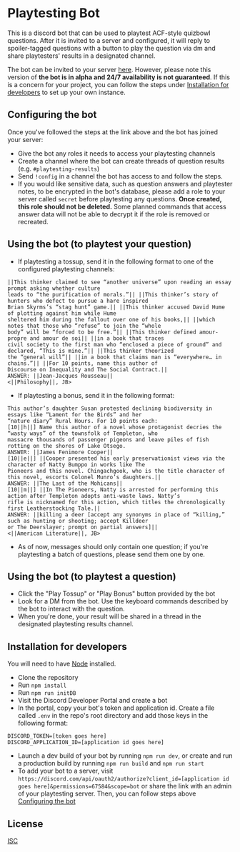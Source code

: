 # Playtesting Bot

This is a discord bot that can be used to playtest ACF-style quizbowl questions. After it is invited to a server and configured, it will reply to spoiler-tagged questions with a button to play the question via dm and share playtesters' results in a designated channel.

The bot can be invited to your server [here](https://discord.com/api/oauth2/authorize?client_id=1128432579436101724&permissions=67584&scope=bot). However, please note this version of **the bot is in alpha and 24/7 availability is not guaranteed**. If this is a concern for your project, you can follow the steps under [Installation for developers](#installation-for-developers) to set up your own instance.

## Configuring the bot
Once you've followed the steps at the link above and the bot has joined your server:
- Give the bot any roles it needs to access your playtesting channels
- Create a channel where the bot can create threads of question results (e.g. `#playtesting-results`)
- Send `!config` in a channel the bot has access to and follow the steps.
- If you would like sensitive data, such as question answers and playtester notes, to be encrypted in the bot's database, please add a role to your server called `secret` before playtesting any questions. **Once created, this role should not be deleted.** Some planned commands that access answer data will not be able to decrypt it if the role is removed or recreated.

## Using the bot (to playtest your question)
- If playtesting a tossup, send it in the following format to one of the configured playtesting channels:
```
||This thinker claimed to see “another universe” upon reading an essay prompt asking whether culture
leads to “the purification of morals.”|| ||This thinker’s story of hunters who defect to pursue a hare inspired
Brian Skyrms’s “stag hunt” game.|| ||This thinker accused David Hume of plotting against him while Hume
sheltered him during the fallout over one of his books,|| ||which notes that those who “refuse” to join the “whole
body” will be “forced to be free.”|| ||This thinker defined amour-propre and amour de soi|| ||in a book that traces
civil society to the first man who “enclosed a piece of ground” and declared, “This is mine.”|| ||This thinker theorized
the “general will”|| ||in a book that claims man is “everywhere… in chains.”|| ||For 10 points, name this author of
Discourse on Inequality and The Social Contract.||
ANSWER: ||Jean-Jacques Rousseau||
<||Philosophy||, JB>
```
- If playtesting a bonus, send it in the following format:
```
This author’s daughter Susan protested declining biodiversity in essays like “Lament for the Birds” and her
“nature diary” Rural Hours. For 10 points each:
[10||h||] Name this author of a novel whose protagonist decries the “wasty ways” of the townsfolk of Templeton, who
massacre thousands of passenger pigeons and leave piles of fish rotting on the shores of Lake Otsego.
ANSWER: ||James Fenimore Cooper||
[10||e||] ||Cooper presented his early preservationist views via the character of Natty Bumppo in works like The
Pioneers and this novel. Chingachgook, who is the title character of this novel, escorts Colonel Munro’s daughters.||
ANSWER: ||The Last of the Mohicans||
[10||m||] ||In The Pioneers, Natty is arrested for performing this action after Templeton adopts anti-waste laws. Natty’s
rifle is nicknamed for this action, which titles the chronologically first Leatherstocking Tale.||
ANSWER: ||killing a deer [accept any synonyms in place of “killing,” such as hunting or shooting; accept Killdeer
or The Deerslayer; prompt on partial answers]||
<||American Literature||, JB>
```
- As of now, messages should only contain one question; if you're playtesting a batch of questions, please send them one by one.

## Using the bot (to playtest a question)
- Click the "Play Tossup" or "Play Bonus" button provided by the bot
- Look for a DM from the bot. Use the keyboard commands described by the bot to interact with the question.
- When you're done, your result will be shared in a thread in the designated playtesting results channel.

## Installation for developers
You will need to have [Node](https://nodejs.org/en/download) installed.
- Clone the repository
- Run `npm install`
- Run `npm run initDB`
- Visit the Discord Developer Portal and create a bot
- In the portal, copy your bot's token and application id. Create a file called `.env` in the repo's root directory and add those keys in the following format:
```env
DISCORD_TOKEN=[token goes here]
DISCORD_APPLICATION_ID=[application id goes here]
```
- Launch a dev build of your bot by running `npm run dev`, or create and run a production build by running `npm run build` and `npm run start`
- To add your bot to a server, visit `https://discord.com/api/oauth2/authorize?client_id=[application id goes here]&permissions=67584&scope=bot` or share the link with an admin of your playtesting server. Then, you can follow steps above [Configuring the bot](#configuring-the-bot)

## License

[ISC](https://choosealicense.com/licenses/isc/)